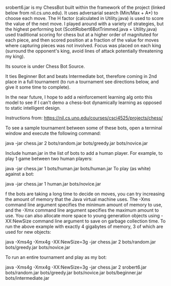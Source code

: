 srobert6.jar is my ChessBot built within the framework of the project (linked below from nil.cs.uno.edu).  It uses adversarial search (Min/Max + A*) to choose each move.  The H factor (calculated in Utility.java) is used to score the value of the next move.  I played around with a variety of strategies, but the highest performing bot (ScottRobert6BotTrimmed.java + Utility.java) used traditional scoring for chess but at a higher order of magnituted for each piece, and then scored position at a fraction of the value for moves where capturing pieces was not involved.  Focus was placed on each king (surround the opponent's king, avoid lines of attack potentially threatening my king).

Its source is under Chess Bot Source.

It ties Beginner Bot and beats Intermediate bot, therefore coming in 2nd place in a full tournament (to run a tournament see directions below, and give it some time to complete).  

In the near future, I hope to add a reinforcement learning alg onto this model to see if I can't demo a chess-bot dynamically learning as opposed to static intelligent design.




Instructions from: https://nil.cs.uno.edu/courses/csci4525/projects/chess/

To see a sample tournament between some of these bots, open a terminal window and execute the following command:

java -jar chess.jar 2 bots/random.jar bots/greedy.jar bots/novice.jar

Include human.jar in the list of bots to add a human player. For example, to play 1 game between two human players:

java -jar chess.jar 1 bots/human.jar bots/human.jar
To play (as white) against a bot:

java -jar chess.jar 1 human.jar bots/novice.jar

f the bots are taking a long time to decide on moves, you can try increasing the amount of memory that the Java virtual machine uses. The -Xms command line argument specifies the minimum amount of memory to use, and the -Xmx command line argument specifies the maximum amount to use. You can also allocate more space to young generation objects using -XX:NewSize command line argument to save on garbage collection time. To run the above example with exactly 4 gigabytes of memory, 3 of which are used for new objects:

java -Xms4g -Xmx4g -XX:NewSize=3g -jar chess.jar 2 bots/random.jar bots/greedy.jar bots/novice.jar


To run an entire tournament and play as my bot:

java -Xms4g -Xmx4g -XX:NewSize=3g -jar chess.jar 2 srobert6.jar bots/random.jar bots/greedy.jar bots/novice.jar bots/beginner.jar bots/intermediate.jar

